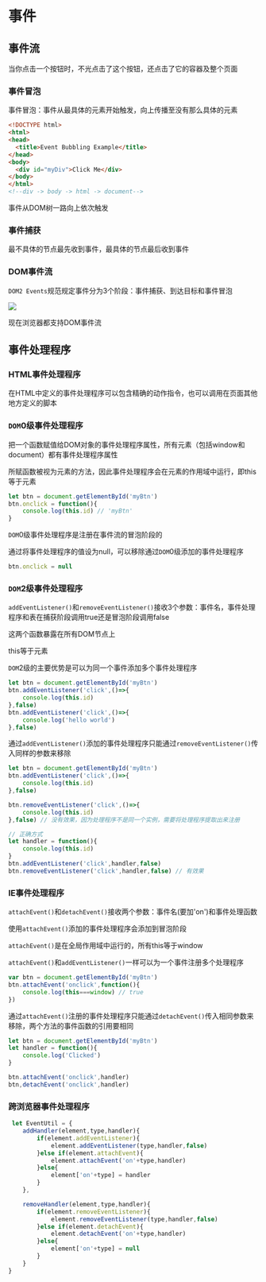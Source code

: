 # 事件

## 事件流

当你点击一个按钮时，不光点击了这个按钮，还点击了它的容器及整个页面

### 事件冒泡

事件冒泡：事件从最具体的元素开始触发，向上传播至没有那么具体的元素

```html
<!DOCTYPE html>
<html>
<head>
  <title>Event Bubbling Example</title>
</head>
<body>
  <div id="myDiv">Click Me</div>
</body>
</html>
<!--div -> body -> html -> document-->
```

事件从DOM树一路向上依次触发

### 事件捕获

最不具体的节点最先收到事件，最具体的节点最后收到事件

### DOM事件流

`DOM2 Events`规范规定事件分为3个阶段：事件捕获、到达目标和事件冒泡

![](C:\Users\Administrator\Desktop\Note\imgs\事件流.png)

现在浏览器都支持DOM事件流

## 事件处理程序

### HTML事件处理程序

在HTML中定义的事件处理程序可以包含精确的动作指令，也可以调用在页面其他地方定义的脚本

### `DOM`0级事件处理程序

把一个函数赋值给DOM对象的事件处理程序属性，所有元素（包括window和document）都有事件处理程序属性

所赋函数被视为元素的方法，因此事件处理程序会在元素的作用域中运行，即this等于元素

```js
let btn = document.getElementById('myBtn')
btn.onclick = function(){
	console.log(this.id) // 'myBtn'
}
```

`DOM`0级事件处理程序是注册在事件流的冒泡阶段的

通过将事件处理程序的值设为null，可以移除通过`DOM`0级添加的事件处理程序

```js
btn.onclick = null
```

### `DOM`2级事件处理程序

`addEventListener()`和`removeEventListener()`接收3个参数：事件名，事件处理程序和表在捕获阶段调用true还是冒泡阶段调用false

这两个函数暴露在所有DOM节点上

this等于元素

`DOM`2级的主要优势是可以为同一个事件添加多个事件处理程序

```js
let btn = document.getElementById('myBtn')
btn.addEventListener('click',()=>{
	console.log(this.id)
},false)
btn.addEventListener('click',()=>{
    console.log('hello world')
},false)
```

通过`addEventListener()`添加的事件处理程序只能通过`removeEventListener()`传入同样的参数来移除

```js
let btn = document.getElementById('myBtn')
btn.addEventListener('click',()=>{
	console.log(this.id)
},false)

btn.removeEventListener('click',()=>{
	console.log(this.id)
},false) // 没有效果，因为处理程序不是同一个实例，需要将处理程序提取出来注册

// 正确方式
let handler = function(){
	console.log(this.id)
}
btn.addEventListener('click',handler,false)
btn.removeEventListener('click',handler,false) // 有效果
```

### IE事件处理程序

`attachEvent()`和`detachEvent()`接收两个参数：事件名(要加'on')和事件处理函数

使用`attachEvent()`添加的事件处理程序会添加到冒泡阶段

`attachEvent()`是在全局作用域中运行的，所有this等于window

`attachEvent()`和`addEventListener()`一样可以为一个事件注册多个处理程序

```js
var btn = document.getElementById('myBtn')
btn.attachEvent('onclick',function(){
	console.log(this===window) // true
})
```

通过`attachEvent()`注册的事件处理程序只能通过`detachEvent()`传入相同参数来移除，两个方法的事件函数的引用要相同

```js
let btn = document.getElementById('myBtn')
let handler = function(){
	console.log('Clicked')
}

btn.attachEvent('onclick',handler)
btn,detachEvent('onclick',handler)
```

### 跨浏览器事件处理程序

```js
 let EventUtil = {
    addHandler(element,type,handler){
        if(element.addEventListener){
            element.addEventListener(type,handler,false)
        }else if(element.attachEvent){
            element.attachEvent('on'+type,handler)
        }else{
            element['on'+type] = handler
        }
    },

    removeHandler(element,type,handler){
        if(element.removeEventListener){
            element.removeEventListener(type,handler,false)
        }else if(element.detachEvent){
            element.detachEvent('on'+type,handler)
        }else{
            element['on'+type] = null
        }
    }
}
```

